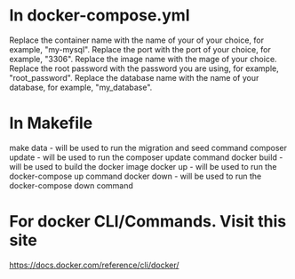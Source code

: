 # In docker-compose.yml

Replace the container name with the name of your of your choice, for example, "my-mysql".
Replace the port with the port of your choice, for example, "3306".
Replace the image name with the mage of your choice.
Replace the root password with the password you are using, for example, "root_password".
Replace the database name with the name of your database, for example, "my_database".

# In Makefile

make data - will be used to run the migration and seed command
composer update - will be used to run the composer update command
docker build - will be used to build the docker image
docker up - will be used to run the docker-compose up command
docker down - will be used to run the docker-compose down command

# For docker CLI/Commands. Visit this site

https://docs.docker.com/reference/cli/docker/
